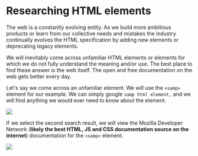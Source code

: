 # Researching HTML elements

The web is a constantly evolving entity. As we build more ambitious products or learn from our collective needs and mistakes the industry continually evolves the HTML specification by adding new elements or deprecating legacy elements.

We will inevitably come across unfamiliar HTML elements or elements for which we do not fully understand the meaning and/or use. The best place to find these answer is the web itself. The open and free documentation on the web gets better every day.

Let's say we come across an unfamiliar element. We will use the `<samp>` element for our example. We can simply google `samp html element,` and we will find anything we would ever need to know about the element.

![](https://curriculum-content.s3.amazonaws.com/web-development/html-element-search.png) 

If we select the second search result, we will view the Mozilla Developer Network (**likely the best HTML, JS and CSS documentation source on the internet**) documentation for the `<samp>` element.

![](https://curriculum-content.s3.amazonaws.com/web-development/samp-mdn-page.png)
